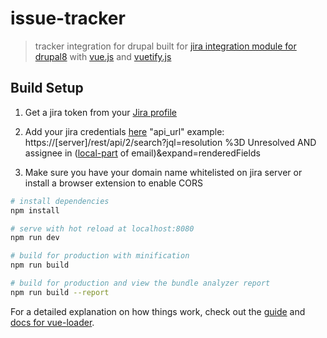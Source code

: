 # issue-tracker

> tracker integration for drupal
> built for [jira integration module for drupal8](https://github.com/albu-vlad/jira-integration) with [vue.js](https://github.com/vuejs) and [vuetify.js](https://github.com/vuetifyjs)
## Build Setup
1. Get a jira token from your [Jira profile](https://id.atlassian.com/profile/profile.action)
2. Add your jira credentials [here](https://github.com/vuetifyjs) "api_url" example: https://[server]/rest/api/2/search?jql=resolution %3D Unresolved AND assignee in ([local-part](https://en.wikipedia.org/wiki/Email_address#Local-part) of email)&expand=renderedFields

3. Make sure you have your domain name whitelisted on jira server or install a browser extension to enable CORS

``` bash
# install dependencies
npm install

# serve with hot reload at localhost:8080
npm run dev

# build for production with minification
npm run build

# build for production and view the bundle analyzer report
npm run build --report
```

For a detailed explanation on how things work, check out the [guide](http://vuejs-templates.github.io/webpack/) and [docs for vue-loader](http://vuejs.github.io/vue-loader).
